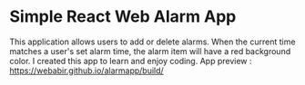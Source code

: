 # Simple React Web Alarm App
This application allows users to add or delete alarms. When the current time matches a user's set alarm time, the alarm item will have a red background color. I created this app to learn and enjoy coding.
App preview : https://webabir.github.io/alarmapp/build/
